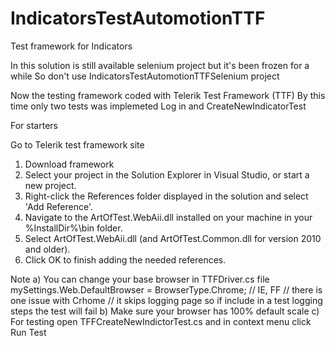 # IndicatorsTestAutomotionTTF
Test framework for Indicators 

In this solution is still available selenium project but it's been frozen for a while
So don't use IndicatorsTestAutomotionTTFSelenium project

Now the testing framework coded with Telerik Test Framework (TTF)
By this time only two tests was implemeted Log in and CreateNewIndicatorTest

For starters

Go to Telerik test framework site
1. Download framework
2. Select your project in the Solution Explorer in Visual Studio, or start a new project.
3. Right-click the References folder displayed in the solution and select 'Add Reference'.
4. Navigate to the ArtOfTest.WebAii.dll installed on your machine in your %InstallDir%\bin folder.
5. Select ArtOfTest.WebAii.dll (and ArtOfTest.Common.dll for version 2010 and older).
6. Click OK to finish adding the needed references.

Note
a) You can change your base browser in TTFDriver.cs file
    mySettings.Web.DefaultBrowser = BrowserType.Chrome; // IE, FF 
    // there is one issue with Crhome 
    // it skips logging page so if include in a test logging steps the test will fail
b) Make sure your browser has 100% default scale
c) For testing open TFFCreateNewIndictorTest.cs and in context menu click Run Test
